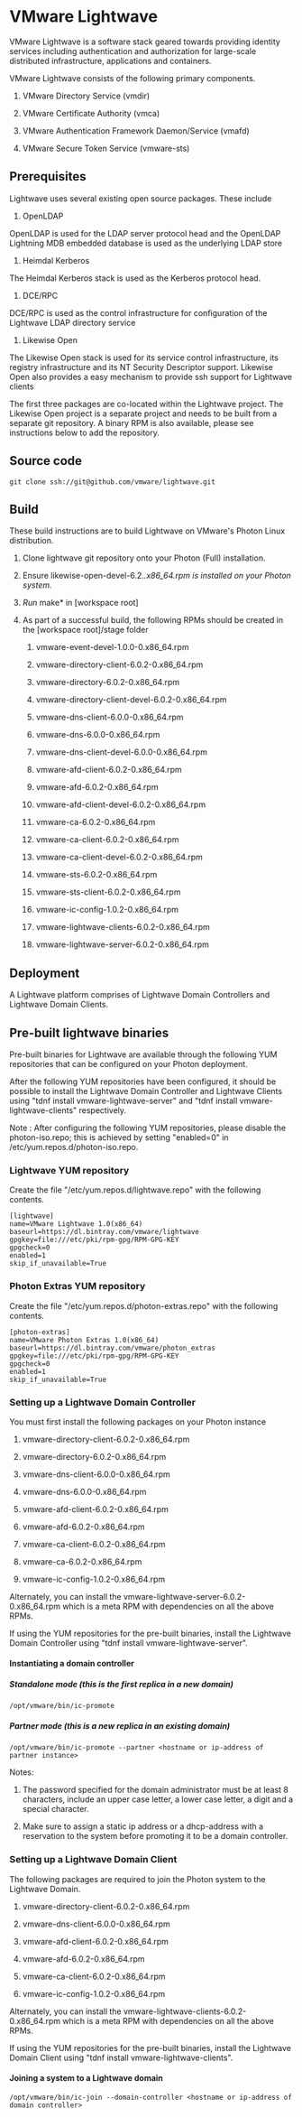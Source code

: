 VMware Lightwave
================

VMware Lightwave is a software stack geared towards providing identity services
including authentication and authorization for large-scale distributed
infrastructure, applications and containers.

VMware Lightwave consists of the following primary components.

1.  VMware Directory Service (vmdir)

2.  VMware Certificate Authority (vmca)

3.  VMware Authentication Framework Daemon/Service (vmafd)

4.  VMware Secure Token Service (vmware-sts)

Prerequisites
-------------

Lightwave uses several existing open source packages. These include

1.  OpenLDAP

OpenLDAP is used for the LDAP server protocol head and the OpenLDAP Lightning
MDB embedded database is used as the underlying LDAP store

1.  Heimdal Kerberos

The Heimdal Kerberos stack is used as the Kerberos protocol head.

1.  DCE/RPC

DCE/RPC is used as the control infrastructure for configuration of the Lightwave
LDAP directory service

1.  Likewise Open

The Likewise Open stack is used for its service control infrastructure, its
registry infrastructure and its NT Security Descriptor support. Likewise Open
also provides a easy mechanism to provide ssh support for Lightwave clients

The first three packages are co-located within the Lightwave project. The
Likewise Open project is a separate project and needs to be built from a
separate git repository. A binary RPM is also available, please see instructions
below to add the repository.

Source code
-----------

~~~~~~~~~~~~~~~~~~~~~~~~~~~~~~~~~~~~~~~~~~~~~~~~~~~~~~~~~~~~~~~~~~~~~~~~~~~~~~~~
git clone ssh://git@github.com/vmware/lightwave.git
~~~~~~~~~~~~~~~~~~~~~~~~~~~~~~~~~~~~~~~~~~~~~~~~~~~~~~~~~~~~~~~~~~~~~~~~~~~~~~~~

Build
-----

These build instructions are to build Lightwave on VMware's Photon Linux
distribution.

1.  Clone lightwave git repository onto your Photon (Full) installation.

2.  Ensure likewise-open-devel-6.2.*.x86\_64.rpm is installed on your Photon
    system.*

3.  *Run* make\* in [workspace root]

4.  As part of a successful build, the following RPMs should be created in the
    [workspace root]/stage folder

    1.  vmware-event-devel-1.0.0-0.x86\_64.rpm

    2.  vmware-directory-client-6.0.2-0.x86\_64.rpm

    3.  vmware-directory-6.0.2-0.x86\_64.rpm

    4.  vmware-directory-client-devel-6.0.2-0.x86\_64.rpm

    5.  vmware-dns-client-6.0.0-0.x86\_64.rpm

    6.  vmware-dns-6.0.0-0.x86\_64.rpm

    7.  vmware-dns-client-devel-6.0.0-0.x86\_64.rpm

    8.  vmware-afd-client-6.0.2-0.x86\_64.rpm

    9.  vmware-afd-6.0.2-0.x86\_64.rpm

    10. vmware-afd-client-devel-6.0.2-0.x86\_64.rpm

    11. vmware-ca-6.0.2-0.x86\_64.rpm

    12. vmware-ca-client-6.0.2-0.x86\_64.rpm

    13. vmware-ca-client-devel-6.0.2-0.x86\_64.rpm

    14. vmware-sts-6.0.2-0.x86\_64.rpm

    15. vmware-sts-client-6.0.2-0.x86\_64.rpm

    16. vmware-ic-config-1.0.2-0.x86\_64.rpm

    17. vmware-lightwave-clients-6.0.2-0.x86\_64.rpm

    18. vmware-lightwave-server-6.0.2-0.x86\_64.rpm

Deployment
----------

A Lightwave platform comprises of Lightwave Domain Controllers and Lightwave
Domain Clients.

Pre-built lightwave binaries
----------------------------

Pre-built binaries for Lightwave are available through the following YUM
repositories that can be configured on your Photon deployment.

After the following YUM repositories have been configured, it should be possible
to install the Lightwave Domain Controller and Lightwave Clients using "tdnf
install vmware-lightwave-server" and "tdnf install vmware-lightwave-clients"
respectively.

Note : After configuring the following YUM repositories, please disable the
photon-iso.repo; this is achieved by setting "enabled=0" in
/etc/yum.repos.d/photon-iso.repo.

### Lightwave YUM repository

Create the file "/etc/yum.repos.d/lightwave.repo" with the following contents.

~~~~~~~~~~~~~~~~~~~~~~~~~~~~~~~~~~~~~~~~~~~~~~~~~~~~~~~~~~~~~~~~~~~~~~~~~~~~~~~~
[lightwave]
name=VMware Lightwave 1.0(x86_64)
baseurl=https://dl.bintray.com/vmware/lightwave
gpgkey=file:///etc/pki/rpm-gpg/RPM-GPG-KEY
gpgcheck=0
enabled=1
skip_if_unavailable=True
~~~~~~~~~~~~~~~~~~~~~~~~~~~~~~~~~~~~~~~~~~~~~~~~~~~~~~~~~~~~~~~~~~~~~~~~~~~~~~~~

### Photon Extras YUM repository

Create the file "/etc/yum.repos.d/photon-extras.repo" with the following
contents.

~~~~~~~~~~~~~~~~~~~~~~~~~~~~~~~~~~~~~~~~~~~~~~~~~~~~~~~~~~~~~~~~~~~~~~~~~~~~~~~~
[photon-extras]
name=VMware Photon Extras 1.0(x86_64)
baseurl=https://dl.bintray.com/vmware/photon_extras
gpgkey=file:///etc/pki/rpm-gpg/RPM-GPG-KEY
gpgcheck=0
enabled=1
skip_if_unavailable=True
~~~~~~~~~~~~~~~~~~~~~~~~~~~~~~~~~~~~~~~~~~~~~~~~~~~~~~~~~~~~~~~~~~~~~~~~~~~~~~~~

### Setting up a Lightwave Domain Controller

You must first install the following packages on your Photon instance

1.  vmware-directory-client-6.0.2-0.x86\_64.rpm

2.  vmware-directory-6.0.2-0.x86\_64.rpm

3.  vmware-dns-client-6.0.0-0.x86\_64.rpm

4.  vmware-dns-6.0.0-0.x86\_64.rpm

5.  vmware-afd-client-6.0.2-0.x86\_64.rpm

6.  vmware-afd-6.0.2-0.x86\_64.rpm

7.  vmware-ca-client-6.0.2-0.x86\_64.rpm

8.  vmware-ca-6.0.2-0.x86\_64.rpm

9.  vmware-ic-config-1.0.2-0.x86\_64.rpm

Alternately, you can install the vmware-lightwave-server-6.0.2-0.x86\_64.rpm
which is a meta RPM with dependencies on all the above RPMs.

If using the YUM repositories for the pre-built binaries, install the Lightwave
Domain Controller using "tdnf install vmware-lightwave-server".

#### Instantiating a domain controller

##### Standalone mode (this is the first replica in a new domain)

~~~~~~~~~~~~~~~~~~~~~~~~~~~~~~~~~~~~~~~~~~~~~~~~~~~~~~~~~~~~~~~~~~~~~~~~~~~~~~~~
/opt/vmware/bin/ic-promote
~~~~~~~~~~~~~~~~~~~~~~~~~~~~~~~~~~~~~~~~~~~~~~~~~~~~~~~~~~~~~~~~~~~~~~~~~~~~~~~~

##### Partner mode (this is a new replica in an existing domain)

~~~~~~~~~~~~~~~~~~~~~~~~~~~~~~~~~~~~~~~~~~~~~~~~~~~~~~~~~~~~~~~~~~~~~~~~~~~~~~~~
/opt/vmware/bin/ic-promote --partner <hostname or ip-address of partner instance>
~~~~~~~~~~~~~~~~~~~~~~~~~~~~~~~~~~~~~~~~~~~~~~~~~~~~~~~~~~~~~~~~~~~~~~~~~~~~~~~~

Notes:

1.  The password specified for the domain administrator must be at least 8
    characters, include an upper case letter, a lower case letter, a digit and a
    special character.

2.  Make sure to assign a static ip address or a dhcp-address with a reservation
    to the system before promoting it to be a domain controller.

### Setting up a Lightwave Domain Client

The following packages are required to join the Photon system to the Lightwave
Domain.

1.  vmware-directory-client-6.0.2-0.x86\_64.rpm

2.  vmware-dns-client-6.0.0-0.x86\_64.rpm

3.  vmware-afd-client-6.0.2-0.x86\_64.rpm

4.  vmware-afd-6.0.2-0.x86\_64.rpm

5.  vmware-ca-client-6.0.2-0.x86\_64.rpm

6.  vmware-ic-config-1.0.2-0.x86\_64.rpm

Alternately, you can install the vmware-lightwave-clients-6.0.2-0.x86\_64.rpm
which is a meta RPM with dependencies on all the above RPMs.

If using the YUM repositories for the pre-built binaries, install the Lightwave
Domain Client using "tdnf install vmware-lightwave-clients".

#### Joining a system to a Lightwave domain

~~~~~~~~~~~~~~~~~~~~~~~~~~~~~~~~~~~~~~~~~~~~~~~~~~~~~~~~~~~~~~~~~~~~~~~~~~~~~~~~
/opt/vmware/bin/ic-join --domain-controller <hostname or ip-address of domain controller>
~~~~~~~~~~~~~~~~~~~~~~~~~~~~~~~~~~~~~~~~~~~~~~~~~~~~~~~~~~~~~~~~~~~~~~~~~~~~~~~~
